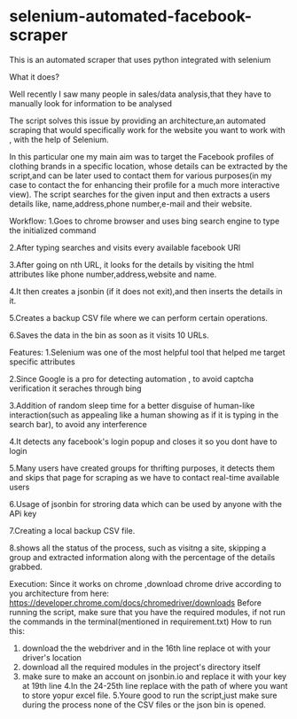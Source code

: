 # selenium-automated-facebook-scraper
This is an automated scraper that uses python integrated with selenium

What it does?

Well recently I saw many people in sales/data analysis,that they have to manually look for information to be analysed

The script solves this issue by providing an architecture,an automated scraping that would specifically work for the website you want to work with , with the help of Selenium. 

In this particular one my main aim was to target the Facebook profiles of clothing brands in a specific location, whose details can be extracted by the script,and can be later used to contact them for various purposes(in my case to contact the for enhancing their profile for a much more interactive view).
The script searches for the given input and then extracts a users details like, name,address,phone number,e-mail and their website.


Workflow:
1.Goes to chrome browser and uses bing search engine to type the initialized command

2.After typing searches and visits every available facebook URl

3.After going on nth URL, it looks for the details by visiting the html attributes like phone number,address,website and name.

4.It then creates a jsonbin (if it does not exit),and then inserts the details in it.

5.Creates a backup CSV file where we can perform certain operations.

6.Saves the data in the bin as soon as it visits 10 URLs.


Features:
1.Selenium was one of the most helpful tool that helped me target specific attributes

2.Since Google is a pro for detecting automation , to avoid captcha verification it seraches through bing

3.Addition of random sleep time for a better disguise of human-like interaction(such as appealing like a human showing as if it is typing in the search bar), to avoid any interference

4.It detects any facebook's login popup and closes it so you dont have to login

5.Many users have created groups for thrifting purposes, it detects them and skips that page for scraping as we have to contact real-time available users

6.Usage of jsonbin for stroring data which can be used by anyone with the APi key

7.Creating a local backup CSV file.

8.shows all the status of the process, such as visitng a site, skipping a group and extracted information along with the percentage of the details grabbed.



Execution:
Since it works on chrome ,download chrome drive according to you architecture from here: https://developer.chrome.com/docs/chromedriver/downloads
Before running the script, make sure that you have the required modules, if not run the commands in the terminal(mentioned in requirement.txt)
How to run this:
1. download the the webdriver and in the 16th line replace ot with your driver's location
2. download all the required modules in the project's directory itself
3. make sure to make an account on jsonbin.io and replace it with your key at 19th line
4.In the 24-25th line replace with the path of where you want to store yopur excel file.
5.Youre good to run the script,just make sure during the process none of the CSV files or the json bin is opened.






